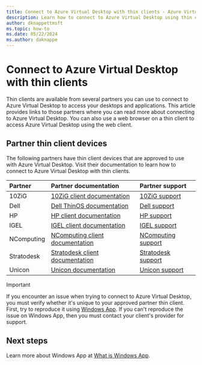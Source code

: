 ```yaml
---
title: Connect to Azure Virtual Desktop with thin clients - Azure Virtual Desktop
description: Learn how to connect to Azure Virtual Desktop using thin clients.
author: dknappettmsft
ms.topic: how-to
ms.date: 05/22/2024
ms.author: daknappe
---
```


# Connect to Azure Virtual Desktop with thin clients

Thin clients are available from several partners you can use to connect to Azure Virtual Desktop to access your desktops and applications. This article provides links to those partners where you can read more about connecting to Azure Virtual Desktop. You can also use a web browser on a thin client to access Azure Virtual Desktop using the web client.

## Partner thin client devices

The following partners have thin client devices that are approved to use with Azure Virtual Desktop. Visit their documentation to learn how to connect to Azure Virtual Desktop with thin clients.

| Partner | Partner documentation | Partner support |
|:-|:-|:-|
| 10ZiG | [10ZiG client documentation](https://www.10zig.com/user-guides) | [10ZiG support](https://www.10zig.com/resources/support_faq) |
| Dell | [Dell ThinOS documentation](https://www.dell.com/en-us/lp/dell-thinos) | [Dell support](https://www.dell.com/support) |
| HP | [HP client documentation](https://h20195.www2.hp.com/v2/GetDocument.aspx?docname=c07051097) | [HP support](https://support.hp.com/us-en/products/workstations-thin-clients) |
| IGEL | [IGEL client documentation](https://www.igel.com/igel-solution-family/) | [IGEL support](https://www.igel.com/support/) |
| NComputing | [NComputing client documentation](https://www.ncomputing.com/microsoft) | [NComputing support](https://www.ncomputing.com/support/support-options) |
| Stratodesk | [Stratodesk client documentation](https://kb.stratodesk.com/microsoft-windows-virtual-desktop-wvd) | [Stratodesk support](https://www.stratodesk.com/support/) |
| Unicon | [Unicon documentation](https://www.unicon.com/avd-windows365) | [Unicon support](https://www.unicon.com/support) |

>[!IMPORTANT]
>If you encounter an issue when trying to connect to Azure Virtual Desktop, you must verify whether it's unique to your approved partner thin client. First, try to reproduce it using [Windows App](/windows-app/get-started-connect-devices-desktops-apps). If you can't reproduce the issue on Windows App, then you must contact your client's provider for support.

## Next steps

Learn more about Windows App at [What is Windows App](/windows-app/overview.md).
